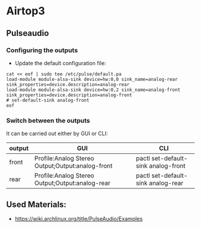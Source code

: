 # Airtop3 

## Pulseaudio

### Configuring the outputs

* Update the default configuration file:
```
cat << eof | sudo tee /etc/pulse/default.pa
load-module module-alsa-sink device=hw:0,0 sink_name=analog-rear sink_properties=device.description=analog-rear
load-module module-alsa-sink device=hw:0,2 sink_name=analog-front sink_properties=device.description=analog-front
# set-default-sink analog-front
eof
```

### Switch between the outputs

It can be carried out either by GUI or CLI:

|output|GUI|CLI|
|---|---|---|
|front|Profile:Analog Stereo Output;Output:analog-front|pactl set-default-sink analog-front|
|rear|Profile:Analog Stereo Output;Output:analog-rear|pactl set-default-sink analog-rear|

## Used Materials:
* https://wiki.archlinux.org/title/PulseAudio/Examples
